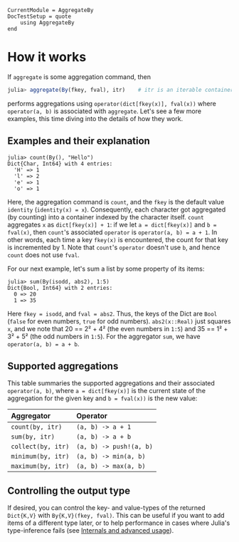 ```@meta
CurrentModule = AggregateBy
DocTestSetup = quote
    using AggregateBy
end
```

# How it works

If `aggregate` is some aggregation command, then

```julia
julia> aggregate(By(fkey, fval), itr)    # itr is an iterable container
```

performs aggregations using `operator(dict[fkey(x)], fval(x))` where `operator(a, b)` is associated with `aggregate`. Let's see a few more examples, this time diving into the details of how they work.

## Examples and their explanation

```jldoctest
julia> count(By(), "Hello")
Dict{Char, Int64} with 4 entries:
  'H' => 1
  'l' => 2
  'e' => 1
  'o' => 1
```

Here, the aggregation command is `count`, and the `fkey` is the default value `identity` (`identity(x) = x`).
Consequently, each character got aggregated (by counting) into a container indexed by the character itself.
`count` aggregates `x` as `dict[fkey(x)] + 1`: if we let `a = dict[fkey(x)]` and `b = fval(x)`, then `count`'s associated `operator` is `operator(a, b) = a + 1`. In other words, each time a key `fkey(x)` is encountered, the count for that key is incremented by 1.
Note that `count`'s `operator` doesn't use `b`, and hence `count` does not use `fval`.

For our next example, let's sum a list by some property of its items:

```jldoctest
julia> sum(By(isodd, abs2), 1:5)
Dict{Bool, Int64} with 2 entries:
  0 => 20
  1 => 35
```

Here `fkey = isodd`, and `fval = abs2`. Thus, the keys of the Dict are `Bool` (`false` for even numbers, `true` for odd numbers). `abs2(x::Real)` just squares `x`, and we note that 20 == 2² + 4² (the even numbers in `1:5`) and 35 == 1² + 3² + 5² (the odd numbers in `1:5`). For the aggregator `sum`, we have `operator(a, b) = a + b`.

## Supported aggregations

This table summaries the supported aggregations and their associated `operator(a, b)`, where `a = dict[fkey(x)]` is the current state of the aggregation for the given key and `b = fval(x))` is the new value:

| Aggregator | Operator |
|:---------- |:-------- |
| `count(by, itr)` | `(a, b) -> a + 1` |
| `sum(by, itr)` | `(a, b) -> a + b` |
| `collect(by, itr)` | `(a, b) -> push!(a, b)` |
| `minimum(by, itr)` | `(a, b) -> min(a, b)` |
| `maximum(by, itr)` | `(a, b) -> max(a, b)` |

## Controlling the output type

If desired, you can control the key- and value-types of the returned `Dict{K,V}` with `By{K,V}(fkey, fval)`.
This can be useful if you want to add items of a different type later, or to help performance in cases where Julia's type-inference fails (see [Internals and advanced usage](@ref)).
